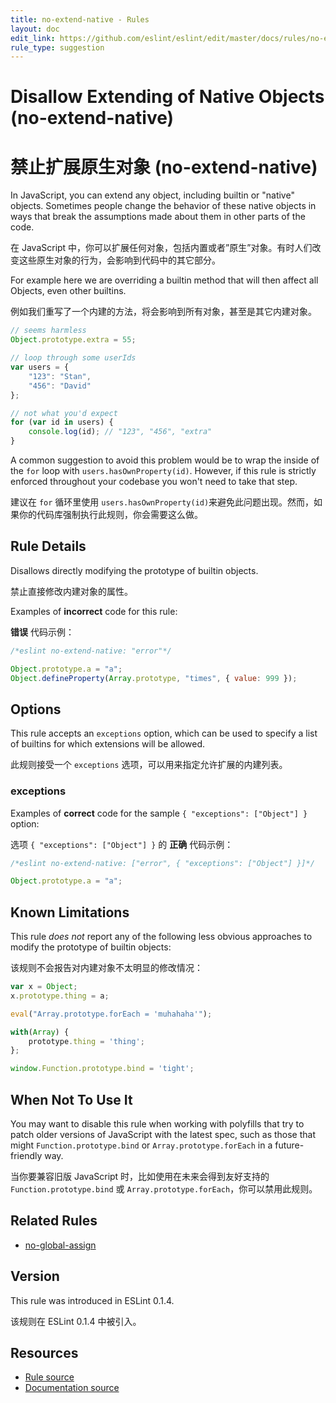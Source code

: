 ```yaml
---
title: no-extend-native - Rules
layout: doc
edit_link: https://github.com/eslint/eslint/edit/master/docs/rules/no-extend-native.md
rule_type: suggestion
---
```

<!-- Note: No pull requests accepted for this file. See README.md in the root directory for details. -->

# Disallow Extending of Native Objects (no-extend-native)

# 禁止扩展原生对象 (no-extend-native)

In JavaScript, you can extend any object, including builtin or "native" objects. Sometimes people change the behavior of these native objects in ways that break the assumptions made about them in other parts of the code.

在 JavaScript 中，你可以扩展任何对象，包括内置或者”原生”对象。有时人们改变这些原生对象的行为，会影响到代码中的其它部分。

For example here we are overriding a builtin method that will then affect all Objects, even other builtins.

例如我们重写了一个内建的方法，将会影响到所有对象，甚至是其它内建对象。

```js
// seems harmless
Object.prototype.extra = 55;

// loop through some userIds
var users = {
    "123": "Stan",
    "456": "David"
};

// not what you'd expect
for (var id in users) {
    console.log(id); // "123", "456", "extra"
}
```

A common suggestion to avoid this problem would be to wrap the inside of the `for` loop with `users.hasOwnProperty(id)`. However, if this rule is strictly enforced throughout your codebase you won't need to take that step.

建议在 `for` 循环里使用 `users.hasOwnProperty(id)`来避免此问题出现。然而，如果你的代码库强制执行此规则，你会需要这么做。

## Rule Details

Disallows directly modifying the prototype of builtin objects.

禁止直接修改内建对象的属性。

Examples of **incorrect** code for this rule:

**错误** 代码示例：

```js
/*eslint no-extend-native: "error"*/

Object.prototype.a = "a";
Object.defineProperty(Array.prototype, "times", { value: 999 });
```

## Options

This rule accepts an `exceptions` option, which can be used to specify a list of builtins for which extensions will be allowed.

此规则接受一个 `exceptions` 选项，可以用来指定允许扩展的内建列表。

### exceptions

Examples of **correct** code for the sample `{ "exceptions": ["Object"] }` option:

选项 `{ "exceptions": ["Object"] }` 的 **正确** 代码示例：

```js
/*eslint no-extend-native: ["error", { "exceptions": ["Object"] }]*/

Object.prototype.a = "a";
```

## Known Limitations

This rule *does not* report any of the following less obvious approaches to modify the prototype of builtin objects:

该规则不会报告对内建对象不太明显的修改情况：

```js
var x = Object;
x.prototype.thing = a;

eval("Array.prototype.forEach = 'muhahaha'");

with(Array) {
    prototype.thing = 'thing';
};

window.Function.prototype.bind = 'tight';
```

## When Not To Use It

You may want to disable this rule when working with polyfills that try to patch older versions of JavaScript with the latest spec, such as those that might `Function.prototype.bind` or `Array.prototype.forEach` in a future-friendly way.

当你要兼容旧版 JavaScript 时，比如使用在未来会得到友好支持的 `Function.prototype.bind` 或 `Array.prototype.forEach`，你可以禁用此规则。

## Related Rules

* [no-global-assign](no-global-assign)

## Version

This rule was introduced in ESLint 0.1.4.

该规则在 ESLint 0.1.4 中被引入。

## Resources

* [Rule source](https://github.com/eslint/eslint/tree/master/lib/rules/no-extend-native.js)
* [Documentation source](https://github.com/eslint/eslint/tree/master/docs/rules/no-extend-native.md)
